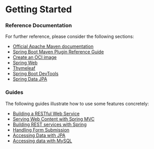 # Getting Started

### Reference Documentation
For further reference, please consider the following sections:

* [Official Apache Maven documentation](https://maven.apache.org/guides/index.html)
* [Spring Boot Maven Plugin Reference Guide](https://docs.spring.io/spring-boot/docs/3.3.0-SNAPSHOT/maven-plugin/reference/html/)
* [Create an OCI image](https://docs.spring.io/spring-boot/docs/3.3.0-SNAPSHOT/maven-plugin/reference/html/#build-image)
* [Spring Web](https://docs.spring.io/spring-boot/docs/3.3.0-SNAPSHOT/reference/htmlsingle/index.html#web)
* [Thymeleaf](https://docs.spring.io/spring-boot/docs/3.3.0-SNAPSHOT/reference/htmlsingle/index.html#web.servlet.spring-mvc.template-engines)
* [Spring Boot DevTools](https://docs.spring.io/spring-boot/docs/3.3.0-SNAPSHOT/reference/htmlsingle/index.html#using.devtools)
* [Spring Data JPA](https://docs.spring.io/spring-boot/docs/3.3.0-SNAPSHOT/reference/htmlsingle/index.html#data.sql.jpa-and-spring-data)

### Guides
The following guides illustrate how to use some features concretely:

* [Building a RESTful Web Service](https://spring.io/guides/gs/rest-service/)
* [Serving Web Content with Spring MVC](https://spring.io/guides/gs/serving-web-content/)
* [Building REST services with Spring](https://spring.io/guides/tutorials/rest/)
* [Handling Form Submission](https://spring.io/guides/gs/handling-form-submission/)
* [Accessing Data with JPA](https://spring.io/guides/gs/accessing-data-jpa/)
* [Accessing data with MySQL](https://spring.io/guides/gs/accessing-data-mysql/)

